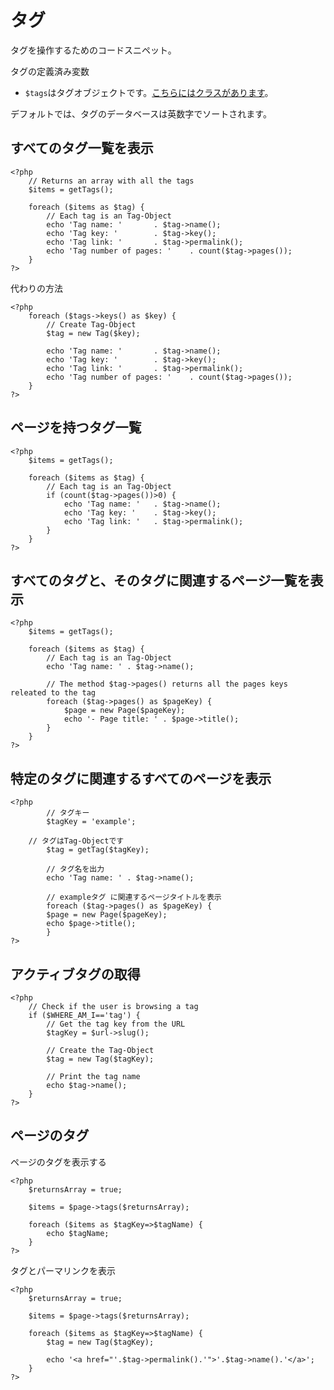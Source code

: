 # タグ
<!-- position: 6 -->

タグを操作するためのコードスニペット。

タグの定義済み変数
- `$tags`はタグオブジェクトです。[こちらにはクラスがあります](https://github.com/bludit/bludit/blob/master/bl-kernel/tags.class.php)。

<div class="note">
デフォルトでは、タグのデータベースは英数字でソートされます。
</div>

<h2 id="list-all-tags">すべてのタグ一覧を表示</h2>

```
<?php
	// Returns an array with all the tags
	$items = getTags();

	foreach ($items as $tag) {
		// Each tag is an Tag-Object
		echo 'Tag name: '		. $tag->name();
		echo 'Tag key: ' 		. $tag->key();
		echo 'Tag link: ' 		. $tag->permalink();
		echo 'Tag number of pages: ' 	. count($tag->pages());
	}
?>
```

代わりの方法

```
<?php
	foreach ($tags->keys() as $key) {
		// Create Tag-Object
		$tag = new Tag($key);

		echo 'Tag name: '		. $tag->name();
		echo 'Tag key: ' 		. $tag->key();
		echo 'Tag link: ' 		. $tag->permalink();
		echo 'Tag number of pages: ' 	. count($tag->pages());
	}
?>
```

<h2 id="list-tags-that-have-pages">ページを持つタグ一覧</h2>

```
<?php
	$items = getTags();

	foreach ($items as $tag) {
		// Each tag is an Tag-Object
		if (count($tag->pages())>0) {
			echo 'Tag name: '	. $tag->name();
			echo 'Tag key: ' 	. $tag->key();
			echo 'Tag link: ' 	. $tag->permalink();
		}
	}
?>
```

<h2 id="list-all-tags-and-pages">すべてのタグと、そのタグに関連するページ一覧を表示</h2>

```
<?php
	$items = getTags();

	foreach ($items as $tag) {
		// Each tag is an Tag-Object
		echo 'Tag name: ' . $tag->name();

		// The method $tag->pages() returns all the pages keys releated to the tag
		foreach ($tag->pages() as $pageKey) {
			$page = new Page($pageKey);
			echo '- Page title: ' . $page->title();
		}
	}
?>
```

<h2 id="list-all-pages-related-to-a-particular-tag">特定のタグに関連するすべてのページを表示</h2>

```
<?php
        // タグキー
        $tagKey = 'example';

	// タグはTag-Objectです
        $tag = getTag($tagKey);

        // タグ名を出力
        echo 'Tag name: ' . $tag->name();

        // exampleタグ に関連するページタイトルを表示
        foreach ($tag->pages() as $pageKey) {
		$page = new Page($pageKey);
		echo $page->title();
        }
?>
```

<h2 id="get-the-active-tag">アクティブタグの取得</h2>

```
<?php
	// Check if the user is browsing a tag
	if ($WHERE_AM_I=='tag') {
		// Get the tag key from the URL
		$tagKey = $url->slug();

		// Create the Tag-Object
		$tag = new Tag($tagKey);

		// Print the tag name
		echo $tag->name();
	}
?>
```

<h2 id="print-the-tags-of-a-page">ページのタグ</h2>

ページのタグを表示する
```
<?php
	$returnsArray = true;

	$items = $page->tags($returnsArray);

	foreach ($items as $tagKey=>$tagName) {
		echo $tagName;
	}
?>
```

タグとパーマリンクを表示
```
<?php
	$returnsArray = true;

	$items = $page->tags($returnsArray);

	foreach ($items as $tagKey=>$tagName) {
		$tag = new Tag($tagKey);

		echo '<a href="'.$tag->permalink().'">'.$tag->name().'</a>';
	}
?>
```

